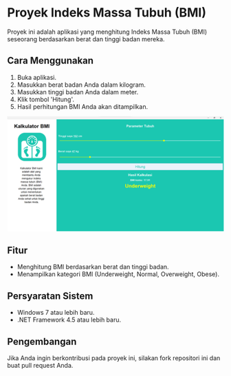 # Proyek Indeks Massa Tubuh (BMI)

Proyek ini adalah aplikasi yang menghitung Indeks Massa Tubuh (BMI) seseorang berdasarkan berat dan tinggi badan mereka.

## Cara Menggunakan

1. Buka aplikasi.
2. Masukkan berat badan Anda dalam kilogram.
3. Masukkan tinggi badan Anda dalam meter.
4. Klik tombol 'Hitung'.
5. Hasil perhitungan BMI Anda akan ditampilkan.

![Screenshot Aplikasi](dist/aplikasi.png)

## Fitur

- Menghitung BMI berdasarkan berat dan tinggi badan.
- Menampilkan kategori BMI (Underweight, Normal, Overweight, Obese).

## Persyaratan Sistem

- Windows 7 atau lebih baru.
- .NET Framework 4.5 atau lebih baru.

## Pengembangan

Jika Anda ingin berkontribusi pada proyek ini, silakan fork repositori ini dan buat pull request Anda.
